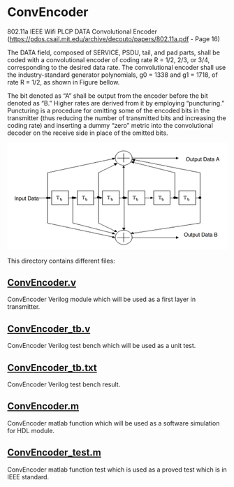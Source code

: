 # ConvEncoder
802.11a IEEE Wifi PLCP DATA Convolutional Encoder (https://pdos.csail.mit.edu/archive/decouto/papers/802.11a.pdf - Page 16)

The DATA field, composed of SERVICE, PSDU, tail, and pad parts, shall be coded with a convolutional encoder of coding rate R = 1/2, 2/3, or 3/4, corresponding to the desired data rate. The convolutional encoder shall use the industry-standard generator polynomials, g0 = 1338 and g1 = 1718, of rate R = 1/2, as shown in Figure bellow.

The bit denoted as “A” shall be output from the encoder before the bit denoted as “B.” Higher rates are derived from it by employing “puncturing.” Puncturing is a procedure for omitting some of the encoded bits in the transmitter (thus reducing the number of transmitted bits and increasing the coding rate) and inserting a dummy “zero” metric into the convolutional decoder on the receive side in place of the omitted bits.

<img src="https://github.com/sadrasabouri/802.11a/blob/master/OtherFiles/ConvEncoder.PNG">

This directory contains different files:

## [ConvEncoder.v](https://github.com/sadrasabouri/802.11a/tree/master/Hardware/Transmitter/ConvEncoder/ConvEncoder.v)
ConvEncoder Verilog module which will be used as a first layer in transmitter.

## [ConvEncoder_tb.v](https://github.com/sadrasabouri/802.11a/tree/master/Hardware/Transmitter/ConvEncoder/ConvEncoder_tb.v)
ConvEncoder Verilog test bench which will be used as a unit test.

## [ConvEncoder_tb.txt](https://github.com/sadrasabouri/802.11a/tree/master/Hardware/Transmitter/ConvEncoder/ConvEncoder_tb.txt)
ConvEncoder Verilog test bench result.

## [ConvEncoder.m](https://github.com/sadrasabouri/802.11a/tree/master/Hardware/Transmitter/ConvEncoder/ConvEncoder.m)
ConvEncoder matlab function which will be used as a software simulation for HDL module.

## [ConvEncoder_test.m](https://github.com/sadrasabouri/802.11a/tree/master/Hardware/Transmitter/ConvEncoder/ConvEncoder_test.m)
ConvEncoder matlab function test which is used as a proved test which is in IEEE standard.
